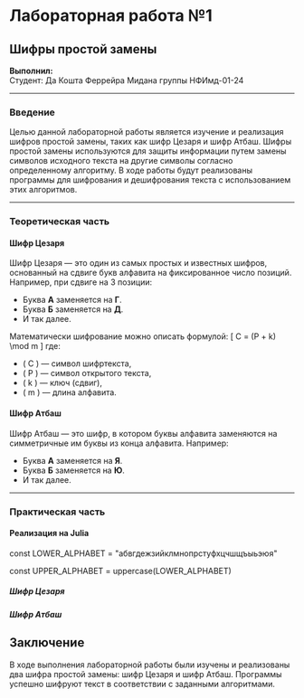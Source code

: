 # Лабораторная работа №1
## Шифры простой замены

**Выполнил:**  
Студент: Да Кошта Феррейра Мидана
группы НФИмд-01-24

---

### Введение

Целью данной лабораторной работы является изучение и реализация шифров простой замены, таких как шифр Цезаря и шифр Атбаш. Шифры простой замены используются для защиты информации путем замены символов исходного текста на другие символы согласно определенному алгоритму. В ходе работы будут реализованы программы для шифрования и дешифрования текста с использованием этих алгоритмов.

---

### Теоретическая часть

#### Шифр Цезаря

Шифр Цезаря — это один из самых простых и известных шифров, основанный на сдвиге букв алфавита на фиксированное число позиций. Например, при сдвиге на 3 позиции:
- Буква **А** заменяется на **Г**.
- Буква **Б** заменяется на **Д**.
- И так далее.

Математически шифрование можно описать формулой:
\[ C = (P + k) \mod m \]
где:
- \( C \) — символ шифртекста,
- \( P \) — символ открытого текста,
- \( k \) — ключ (сдвиг),
- \( m \) — длина алфавита.

#### Шифр Атбаш

Шифр Атбаш — это шифр, в котором буквы алфавита заменяются на симметричные им буквы из конца алфавита. Например:
- Буква **А** заменяется на **Я**.
- Буква **Б** заменяется на **Ю**.
- И так далее.

---

### Практическая часть

#### Реализация на Julia

const LOWER_ALPHABET = "абвгдежзийклмнопрстуфхцчшщъыьэюя"

const UPPER_ALPHABET = uppercase(LOWER_ALPHABET)

##### Шифр Цезаря

##### Шифр Атбаш

## Заключение
В ходе выполнения лабораторной работы были изучены и реализованы два шифра простой замены: шифр Цезаря и шифр Атбаш. Программы успешно шифруют текст в соответствии с заданными алгоритмами. 
